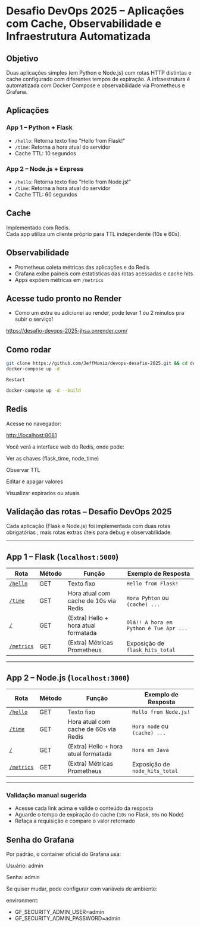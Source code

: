 # Desafio DevOps 2025 – Aplicações com Cache, Observabilidade e Infraestrutura Automatizada

## Objetivo

Duas aplicações simples (em Python e Node.js) com rotas HTTP distintas e cache configurado com diferentes tempos de expiração. A infraestrutura é automatizada com Docker Compose e observabilidade via Prometheus e Grafana.

## Aplicações

### App 1 – Python + Flask

- `/hello`: Retorna texto fixo "Hello from Flask!"
- `/time`: Retorna a hora atual do servidor
- Cache TTL: 10 segundos

### App 2 – Node.js + Express

- `/hello`: Retorna texto fixo "Hello from Node.js!"
- `/time`: Retorna a hora atual do servidor
- Cache TTL: 60 segundos

## Cache

Implementado com Redis.  
Cada app utiliza um cliente próprio para TTL independente (10s e 60s).

## Observabilidade

- Prometheus coleta métricas das aplicações e do Redis
- Grafana exibe paineis com estatísticas das rotas acessadas e cache hits
- Apps expõem métricas em `/metrics`

## Acesse tudo pronto no Render

- Como um extra eu adicionei ao render, pode levar 1 ou 2 minutos pra subir o serviço!

<https://desafio-devops-2025-jhsa.onrender.com/>

## Como rodar

```bash
git clone https://github.com/JeffMuniz/devops-desafio-2025.git && cd devops-desafio-2025
docker-compose up -d

Restart

docker-compose up -d --build


```

## Redis

Acesse no navegador:

 <http://localhost:8081>

Você verá a interface web do Redis, onde pode:

Ver as chaves (flask_time, node_time)

Observar TTL

Editar e apagar valores

Visualizar expirados ou atuais

## Validação das rotas – Desafio DevOps 2025

Cada aplicação (Flask e Node.js) foi implementada com  duas rotas obrigatórias , mais rotas extras úteis para debug e observabilidade.

---

## App 1 – Flask (`localhost:5000`)

| Rota                   | Método | Função                                         | Exemplo de Resposta                         |
|------------------------|--------|-----------------------------------------------|---------------------------------------------|
| [`/hello`](http://localhost:5000/hello)   | GET    | Texto fixo                                     | `Hello from Flask!`                         |
| [`/time`](http://localhost:5000/time)     | GET    | Hora atual com cache de  10s  via Redis      | `Hora Pyhton` ou `(cache) ...` |
| [`/`](http://localhost:5000/)            | GET    | (Extra) Hello + hora atual formatada            | `Olá!! A hora em Python é Tue Apr ...`      |
| [`/metrics`](http://localhost:5000/metrics) | GET  | (Extra) Métricas Prometheus                     | Exposição de `flask_hits_total`             |

---

## App 2 – Node.js (`localhost:3000`)

| Rota                   | Método | Função                                         | Exemplo de Resposta                         |
|------------------------|--------|-----------------------------------------------|---------------------------------------------|
| [`/hello`](http://localhost:3000/hello)   | GET    | Texto fixo                                     | `Hello from Node.js!`                       |
| [`/time`](http://localhost:3000/time)     | GET    | Hora atual com cache de  60s  via Redis      | `Hora node` ou `(cache) ...` |
| [`/`](http://localhost:3000/)            | GET    | (Extra) Hello + hora atual formatada            | `Hora em Java`    |
| [`/metrics`](http://localhost:3000/metrics) | GET  | (Extra) Métricas Prometheus                     | Exposição de `node_hits_total`              |

---

### Validação manual sugerida

- Acesse cada link acima e valide o conteúdo da resposta
- Aguarde o tempo de expiração do cache (`10s` no Flask, `60s` no Node)
- Refaça a requisição e compare o valor retornado



## Senha do Grafana

Por padrão, o container oficial do Grafana usa:

Usuário: admin

Senha: admin

Se quiser mudar, pode configurar com variáveis de ambiente:

environment:

- GF_SECURITY_ADMIN_USER=admin
- GF_SECURITY_ADMIN_PASSWORD=admin
